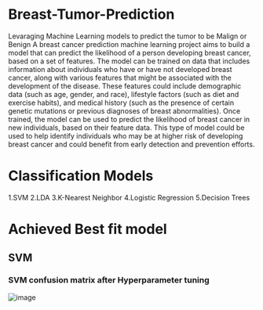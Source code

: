 # Breast-Tumor-Prediction
Levaraging Machine Learning models to predict the tumor to be Malign or Benign
A breast cancer prediction machine learning project aims to build a model that can predict the likelihood of a person developing breast cancer, based on a set of features. The model can be trained on data that includes information about individuals who have or have not developed breast cancer, along with various features that might be associated with the development of the disease. These features could include demographic data (such as age, gender, and race), lifestyle factors (such as diet and exercise habits), and medical history (such as the presence of certain genetic mutations or previous diagnoses of breast abnormalities). Once trained, the model can be used to predict the likelihood of breast cancer in new individuals, based on their feature data. This type of model could be used to help identify individuals who may be at higher risk of developing breast cancer and could benefit from early detection and prevention efforts.

# Classification Models

1.SVM 
2.LDA
3.K-Nearest Neighbor
4.Logistic Regression
5.Decision Trees

# Achieved Best fit model 
## SVM
### SVM confusion matrix after Hyperparameter tuning
![image](https://user-images.githubusercontent.com/121415119/210185815-330c972a-9f58-424a-b603-c626fdd0a058.png)

